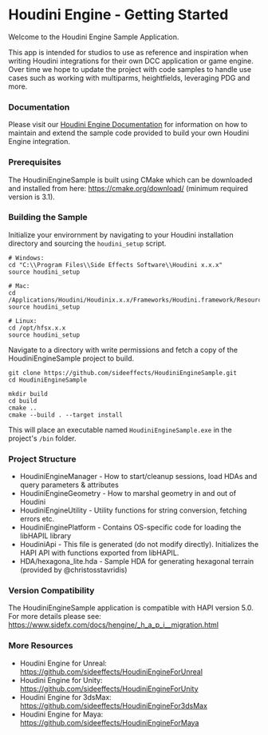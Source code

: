 # Houdini Engine - Getting Started

Welcome to the Houdini Engine Sample Application.

This app is intended for studios to use as reference and inspiration when writing Houdini integrations for their own DCC application or game engine. Over time we hope to update the project with code samples to handle use cases such as working with multiparms, heightfields, leveraging PDG and more.

### Documentation

Please visit our [Houdini Engine Documentation](https://www.sidefx.com/docs/hengine/index.html) for information on how to maintain and extend the sample code provided to build your own Houdini Engine integration.

### Prerequisites

The HoudiniEngineSample is built using CMake which can be downloaded and installed from here: https://cmake.org/download/ (minimum required version is 3.1).

### Building the Sample

Initialize your envirornment by navigating to your Houdini installation directory and sourcing the `houdini_setup` script.

```
# Windows:
cd "C:\\Program Files\\Side Effects Software\\Houdini x.x.x"
source houdini_setup

# Mac:
cd /Applications/Houdini/Houdinix.x.x/Frameworks/Houdini.framework/Resources
source houdini_setup

# Linux:
cd /opt/hfsx.x.x
source houdini_setup
```

Navigate to a directory with write permissions and fetch a copy of the HoudiniEngineSample project to build.
```
git clone https://github.com/sideeffects/HoudiniEngineSample.git
cd HoudiniEngineSample

mkdir build
cd build
cmake ..
cmake --build . --target install
```

This will place an executable named `HoudiniEngineSample.exe` in the project's `/bin` folder.

### Project Structure

* HoudiniEngineManager - How to start/cleanup sessions, load HDAs and query parameters & attributes
* HoudiniEngineGeometry - How to marshal geometry in and out of Houdini
* HoudiniEngineUtility - Utility functions for string conversion, fetching errors etc.
* HoudiniEnginePlatform - Contains OS-specific code for loading the libHAPIL library
* HoudiniApi - This file is generated (do not modify directly). Initializes the HAPI API with functions exported from libHAPIL.
* HDA/hexagona_lite.hda - Sample HDA for generating hexagonal terrain (provided by @christosstavridis)

### Version Compatibility

The HoudiniEngineSample application is compatible with HAPI version 5.0. For more details please see: https://www.sidefx.com/docs/hengine/_h_a_p_i__migration.html

### More Resources

* Houdini Engine for Unreal: https://github.com/sideeffects/HoudiniEngineForUnreal
* Houdini Engine for Unity: https://github.com/sideeffects/HoudiniEngineForUnity
* Houdini Engine for 3dsMax: https://github.com/sideeffects/HoudiniEngineFor3dsMax
* Houdini Engine for Maya: https://github.com/sideeffects/HoudiniEngineForMaya